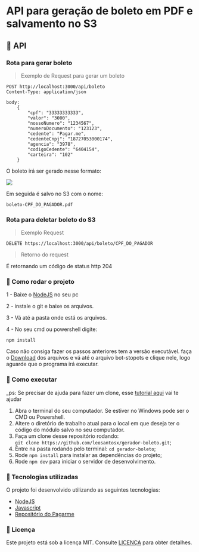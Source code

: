 # API para geração de boleto em PDF e salvamento no S3


## :wrench: API 

### Rota para gerar boleto
> Exemplo de Request para gerar um boleto
```http
POST http://localhost:3000/api/boleto
Content-Type: application/json

body:
    {
        "cpf": "33333333333",
        "valor": "3000",
        "nossoNumero": "1234567",
        "numeroDocumento": "123123",
        "cedente": "Pagar.me",
        "cedenteCnpj": "18727053000174",
        "agencia": "3978",
        "codigoCedente": "6404154",
        "carteira": "102"
    }
```

<p>O boleto irá ser gerado nesse formato:</p>
<img src="https://user-images.githubusercontent.com/48372094/114185152-c698c700-991b-11eb-87cd-2de6608521da.jpg">
<P>Em seguida é salvo no S3 com o nome:</p> 

```boleto-CPF_DO_PAGADOR.pdf```

### Rota para deletar boleto do S3

> Exemplo Request
```http
DELETE https://localhost:3000/api/boleto/CPF_DO_PAGADOR
```
> Retorno do request
<p>É retornando um código de status http 204</p>


### 🧩 Como rodar o projeto

<p>1 - Baixe o <a href="https://nodejs.org/en/">NodeJS</a> no seu pc</p>
<p>2 - instale o git e baixe os arquivos.</p>
<p>3 - Vá até a pasta onde está os arquivos.</p>
<p>4 - No seu cmd ou powershell digite:</p>
<pre><code>npm install
</code></pre>
<p>Caso não consiga fazer os passos anteriores tem a versão executável. faça o <a href="https://github.com/leosantosx/bot-stopots/archive/master.zip">Download</a> dos arquivos e vá até o arquivo bot-stopots e clique nele, logo aguarde que o programa irá executar.</p>


### 🚀 Como executar

_ps: Se precisar de ajuda para fazer um clone, esse [tutorial aqui](https://help.github.com/pt/github/creating-cloning-and-archiving-repositories/cloning-a-repository) vai te ajudar

1. Abra o terminal do seu computador. Se estiver no Windows pode ser o CMD ou Powershell.
2. Altere o diretório de trabalho atual para o local em que deseja ter o código do módulo salvo no seu computador.
3. Faça um clone desse repositório rodando: <br> `git clone https://github.com/leosantosx/gerador-boleto.git`;
4. Entre na pasta rodando pelo terminal: `cd gerador-boleto`;
5. Rode `npm install` para instalar as dependências do projeto;
6. Rode `npm dev` para iniciar o servidor de desenvolvimento.

### :rocket: Tecnologias utilizadas

O projeto foi desenvolvido utilizando as seguintes tecnologias:

- [NodeJS](https://nodejs.org/en/)
- [Javascript](https://developer.mozilla.org/pt-BR/docs/Web/JavaScript)
- [Repositório do Pagarme](https://github.com/pagarme/node-boleto)

### :memo: Licença

Este projeto está sob a licença MIT. Consulte [LICENÇA](https://github.com/leosantosx/gerador-boleto/blob/master/LICENSE) para obter detalhes.


